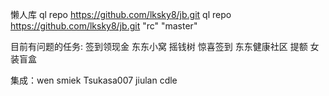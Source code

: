 懒人库
ql repo https://github.com/lksky8/jb.git
ql repo https://github.com/lksky8/jb.git "rc" "master"

目前有问题的任务:
签到领现金
东东小窝
摇钱树
惊喜签到
东东健康社区
提额
女装盲盒

集成：wen smiek Tsukasa007 jiulan cdle
